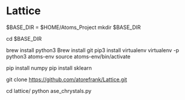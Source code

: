 # Lattice

$BASE_DIR = $HOME/Atoms_Project
mkdir $BASE_DIR

cd $BASE_DIR

brew install python3
Brew install git
pip3 install virtualenv
virtualenv -p python3 atoms-env
source atoms-env/bin/activate

pip install numpy
pip install sklearn

git clone https://github.com/atorefrank/Lattice.git

cd lattice/
python ase_chrystals.py